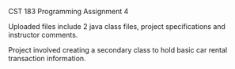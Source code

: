 CST 183 Programming Assignment 4

Uploaded files include 2 java class files, project specifications and instructor comments.

Project involved creating a secondary class to hold basic car rental transaction information.
